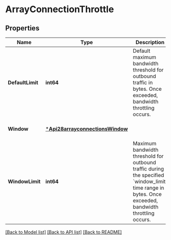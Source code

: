 # ArrayConnectionThrottle

## Properties
Name | Type | Description | Notes
------------ | ------------- | ------------- | -------------
**DefaultLimit** | **int64** | Default maximum bandwidth threshold for outbound traffic in bytes. Once exceeded, bandwidth throttling occurs. | [optional] [default to null]
**Window** | [***Api28arrayconnectionsWindow**](api2.8arrayconnections_window.md) |  | [optional] [default to null]
**WindowLimit** | **int64** | Maximum bandwidth threshold for outbound traffic during the specified &#x60;window_limit&#x60; time range in bytes. Once exceeded, bandwidth throttling occurs. | [optional] [default to null]

[[Back to Model list]](../README.md#documentation-for-models) [[Back to API list]](../README.md#documentation-for-api-endpoints) [[Back to README]](../README.md)

